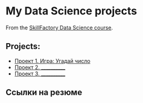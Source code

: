 # My Data Science projects

From the [SkillFactory Data Science course](https://skillfactory.ru/data-scientist).

## Projects:

* [Проект 1. Игра: Угадай число](https://github/shva-ek/sf_data_science/project_0)
* [Проект 2. __________]()
* [Проект 3. __________]()

## Ссылки на резюме